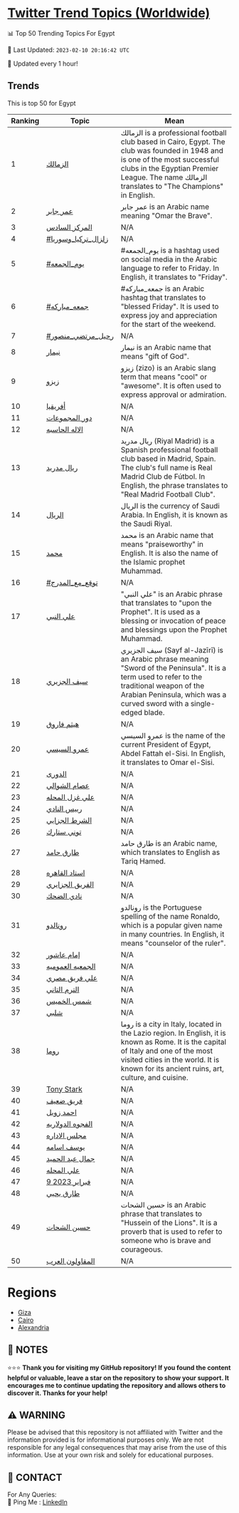 [Twitter Trend Topics (Worldwide)](https://github.com/ErcinDedeoglu/Twitter-Trend-Topics)
==========


📊 Top 50 Trending Topics For Egypt

📆 Last Updated: `2023-02-10 20:16:42 UTC`

🔧 Updated every 1 hour!


## Trends

This is top 50 for Egypt

| Ranking | Topic | Mean |
| ------- | ------------ | ------------ |
| 1 | [الزمالك](http://twitter.com/search?q=%d8%a7%d9%84%d8%b2%d9%85%d8%a7%d9%84%d9%83) | الزمالك is a professional football club based in Cairo, Egypt. The club was founded in 1948 and is one of the most successful clubs in the Egyptian Premier League. The name الزمالك translates to "The Champions" in English. |
| 2 | [عمر جابر](http://twitter.com/search?q=%d8%b9%d9%85%d8%b1+%d8%ac%d8%a7%d8%a8%d8%b1) | عمر جابر is an Arabic name meaning "Omar the Brave". |
| 3 | [المركز السادس](http://twitter.com/search?q=%d8%a7%d9%84%d9%85%d8%b1%d9%83%d8%b2+%d8%a7%d9%84%d8%b3%d8%a7%d8%af%d8%b3) | N/A |
| 4 | [#زلزال_تركيا_وسوريا](http://twitter.com/search?q=%23%d8%b2%d9%84%d8%b2%d8%a7%d9%84_%d8%aa%d8%b1%d9%83%d9%8a%d8%a7_%d9%88%d8%b3%d9%88%d8%b1%d9%8a%d8%a7) | N/A |
| 5 | [#يوم_الجمعه](http://twitter.com/search?q=%23%d9%8a%d9%88%d9%85_%d8%a7%d9%84%d8%ac%d9%85%d8%b9%d9%87) | #يوم_الجمعه is a hashtag used on social media in the Arabic language to refer to Friday. In English, it translates to "Friday". |
| 6 | [#جمعه_مباركه](http://twitter.com/search?q=%23%d8%ac%d9%85%d8%b9%d9%87_%d9%85%d8%a8%d8%a7%d8%b1%d9%83%d9%87) | #جمعه_مباركه is an Arabic hashtag that translates to "blessed Friday". It is used to express joy and appreciation for the start of the weekend. |
| 7 | [#رحيل_مرتضي_منصور](http://twitter.com/search?q=%23%d8%b1%d8%ad%d9%8a%d9%84_%d9%85%d8%b1%d8%aa%d8%b6%d9%8a_%d9%85%d9%86%d8%b5%d9%88%d8%b1) | N/A |
| 8 | [نيمار](http://twitter.com/search?q=%d9%86%d9%8a%d9%85%d8%a7%d8%b1) | نيمار is an Arabic name that means "gift of God". |
| 9 | [زيزو](http://twitter.com/search?q=%d8%b2%d9%8a%d8%b2%d9%88) | زيزو (zizo) is an Arabic slang term that means "cool" or "awesome". It is often used to express approval or admiration. |
| 10 | [أفريقيا](http://twitter.com/search?q=%d8%a3%d9%81%d8%b1%d9%8a%d9%82%d9%8a%d8%a7) | N/A |
| 11 | [دور المجموعات](http://twitter.com/search?q=%d8%af%d9%88%d8%b1+%d8%a7%d9%84%d9%85%d8%ac%d9%85%d9%88%d8%b9%d8%a7%d8%aa) | N/A |
| 12 | [الاله الحاسبه](http://twitter.com/search?q=%d8%a7%d9%84%d8%a7%d9%84%d9%87+%d8%a7%d9%84%d8%ad%d8%a7%d8%b3%d8%a8%d9%87) | N/A |
| 13 | [ريال مدريد](http://twitter.com/search?q=%d8%b1%d9%8a%d8%a7%d9%84+%d9%85%d8%af%d8%b1%d9%8a%d8%af) | ريال مدريد (Riyal Madrid) is a Spanish professional football club based in Madrid, Spain. The club's full name is Real Madrid Club de Fútbol. In English, the phrase translates to "Real Madrid Football Club". |
| 14 | [الريال](http://twitter.com/search?q=%d8%a7%d9%84%d8%b1%d9%8a%d8%a7%d9%84) | الريال is the currency of Saudi Arabia. In English, it is known as the Saudi Riyal. |
| 15 | [محمد](http://twitter.com/search?q=%d9%85%d8%ad%d9%85%d8%af) | محمد is an Arabic name that means "praiseworthy" in English. It is also the name of the Islamic prophet Muhammad. |
| 16 | [#توقع_مع_المدرج](http://twitter.com/search?q=%23%d8%aa%d9%88%d9%82%d8%b9_%d9%85%d8%b9_%d8%a7%d9%84%d9%85%d8%af%d8%b1%d8%ac) | N/A |
| 17 | [علي النبي](http://twitter.com/search?q=%d8%b9%d9%84%d9%8a+%d8%a7%d9%84%d9%86%d8%a8%d9%8a) | "علي النبي" is an Arabic phrase that translates to "upon the Prophet". It is used as a blessing or invocation of peace and blessings upon the Prophet Muhammad. |
| 18 | [سيف الجزيري](http://twitter.com/search?q=%d8%b3%d9%8a%d9%81+%d8%a7%d9%84%d8%ac%d8%b2%d9%8a%d8%b1%d9%8a) | سيف الجزيري (Sayf al-Jazīrī) is an Arabic phrase meaning "Sword of the Peninsula". It is a term used to refer to the traditional weapon of the Arabian Peninsula, which was a curved sword with a single-edged blade. |
| 19 | [هيثم فاروق](http://twitter.com/search?q=%d9%87%d9%8a%d8%ab%d9%85+%d9%81%d8%a7%d8%b1%d9%88%d9%82) | N/A |
| 20 | [عمرو السيسي](http://twitter.com/search?q=%d8%b9%d9%85%d8%b1%d9%88+%d8%a7%d9%84%d8%b3%d9%8a%d8%b3%d9%8a) | عمرو السيسي is the name of the current President of Egypt, Abdel Fattah el-Sisi. In English, it translates to Omar el-Sisi. |
| 21 | [الدورى](http://twitter.com/search?q=%d8%a7%d9%84%d8%af%d9%88%d8%b1%d9%89) | N/A |
| 22 | [عصام الشوالي](http://twitter.com/search?q=%d8%b9%d8%b5%d8%a7%d9%85+%d8%a7%d9%84%d8%b4%d9%88%d8%a7%d9%84%d9%8a) | N/A |
| 23 | [علي غزل المحله](http://twitter.com/search?q=%d8%b9%d9%84%d9%8a+%d8%ba%d8%b2%d9%84+%d8%a7%d9%84%d9%85%d8%ad%d9%84%d9%87) | N/A |
| 24 | [رييس النادي](http://twitter.com/search?q=%d8%b1%d9%8a%d9%8a%d8%b3+%d8%a7%d9%84%d9%86%d8%a7%d8%af%d9%8a) | N/A |
| 25 | [الشرط الجزايي](http://twitter.com/search?q=%d8%a7%d9%84%d8%b4%d8%b1%d8%b7+%d8%a7%d9%84%d8%ac%d8%b2%d8%a7%d9%8a%d9%8a) | N/A |
| 26 | [توني ستارك](http://twitter.com/search?q=%d8%aa%d9%88%d9%86%d9%8a+%d8%b3%d8%aa%d8%a7%d8%b1%d9%83) | N/A |
| 27 | [طارق حامد](http://twitter.com/search?q=%d8%b7%d8%a7%d8%b1%d9%82+%d8%ad%d8%a7%d9%85%d8%af) | طارق حامد is an Arabic name, which translates to English as Tariq Hamed. |
| 28 | [استاد القاهره](http://twitter.com/search?q=%d8%a7%d8%b3%d8%aa%d8%a7%d8%af+%d8%a7%d9%84%d9%82%d8%a7%d9%87%d8%b1%d9%87) | N/A |
| 29 | [الفريق الجزايري](http://twitter.com/search?q=%d8%a7%d9%84%d9%81%d8%b1%d9%8a%d9%82+%d8%a7%d9%84%d8%ac%d8%b2%d8%a7%d9%8a%d8%b1%d9%8a) | N/A |
| 30 | [نادي الضحك](http://twitter.com/search?q=%d9%86%d8%a7%d8%af%d9%8a+%d8%a7%d9%84%d8%b6%d8%ad%d9%83) | N/A |
| 31 | [رونالدو](http://twitter.com/search?q=%d8%b1%d9%88%d9%86%d8%a7%d9%84%d8%af%d9%88) | رونالدو is the Portuguese spelling of the name Ronaldo, which is a popular given name in many countries. In English, it means "counselor of the ruler". |
| 32 | [إمام عاشور](http://twitter.com/search?q=%d8%a5%d9%85%d8%a7%d9%85+%d8%b9%d8%a7%d8%b4%d9%88%d8%b1) | N/A |
| 33 | [الجمعيه العموميه](http://twitter.com/search?q=%d8%a7%d9%84%d8%ac%d9%85%d8%b9%d9%8a%d9%87+%d8%a7%d9%84%d8%b9%d9%85%d9%88%d9%85%d9%8a%d9%87) | N/A |
| 34 | [علي فريق مصري](http://twitter.com/search?q=%d8%b9%d9%84%d9%8a+%d9%81%d8%b1%d9%8a%d9%82+%d9%85%d8%b5%d8%b1%d9%8a) | N/A |
| 35 | [الترم التاني](http://twitter.com/search?q=%d8%a7%d9%84%d8%aa%d8%b1%d9%85+%d8%a7%d9%84%d8%aa%d8%a7%d9%86%d9%8a) | N/A |
| 36 | [شمس الخميس](http://twitter.com/search?q=%d8%b4%d9%85%d8%b3+%d8%a7%d9%84%d8%ae%d9%85%d9%8a%d8%b3) | N/A |
| 37 | [شلبي](http://twitter.com/search?q=%d8%b4%d9%84%d8%a8%d9%8a) | N/A |
| 38 | [روما](http://twitter.com/search?q=%d8%b1%d9%88%d9%85%d8%a7) | روما is a city in Italy, located in the Lazio region. In English, it is known as Rome. It is the capital of Italy and one of the most visited cities in the world. It is known for its ancient ruins, art, culture, and cuisine. |
| 39 | [Tony Stark](http://twitter.com/search?q=Tony+Stark) | N/A |
| 40 | [فريق ضعيف](http://twitter.com/search?q=%d9%81%d8%b1%d9%8a%d9%82+%d8%b6%d8%b9%d9%8a%d9%81) | N/A |
| 41 | [احمد زويل](http://twitter.com/search?q=%d8%a7%d8%ad%d9%85%d8%af+%d8%b2%d9%88%d9%8a%d9%84) | N/A |
| 42 | [الفجوه الدولاريه](http://twitter.com/search?q=%d8%a7%d9%84%d9%81%d8%ac%d9%88%d9%87+%d8%a7%d9%84%d8%af%d9%88%d9%84%d8%a7%d8%b1%d9%8a%d9%87) | N/A |
| 43 | [مجلس الاداره](http://twitter.com/search?q=%d9%85%d8%ac%d9%84%d8%b3+%d8%a7%d9%84%d8%a7%d8%af%d8%a7%d8%b1%d9%87) | N/A |
| 44 | [يوسف اسامه](http://twitter.com/search?q=%d9%8a%d9%88%d8%b3%d9%81+%d8%a7%d8%b3%d8%a7%d9%85%d9%87) | N/A |
| 45 | [جمال عبد الحميد](http://twitter.com/search?q=%d8%ac%d9%85%d8%a7%d9%84+%d8%b9%d8%a8%d8%af+%d8%a7%d9%84%d8%ad%d9%85%d9%8a%d8%af) | N/A |
| 46 | [علي المحله](http://twitter.com/search?q=%d8%b9%d9%84%d9%8a+%d8%a7%d9%84%d9%85%d8%ad%d9%84%d9%87) | N/A |
| 47 | [9 فبراير 2023](http://twitter.com/search?q=9+%d9%81%d8%a8%d8%b1%d8%a7%d9%8a%d8%b1+2023) | N/A |
| 48 | [طارق يحيي](http://twitter.com/search?q=%d8%b7%d8%a7%d8%b1%d9%82+%d9%8a%d8%ad%d9%8a%d9%8a) | N/A |
| 49 | [حسين الشحات](http://twitter.com/search?q=%d8%ad%d8%b3%d9%8a%d9%86+%d8%a7%d9%84%d8%b4%d8%ad%d8%a7%d8%aa) | حسين الشحات is an Arabic phrase that translates to "Hussein of the Lions". It is a proverb that is used to refer to someone who is brave and courageous. |
| 50 | [المقاولون العرب](http://twitter.com/search?q=%d8%a7%d9%84%d9%85%d9%82%d8%a7%d9%88%d9%84%d9%88%d9%86+%d8%a7%d9%84%d8%b9%d8%b1%d8%a8) | N/A |



# Regions

* [Giza](</Egypt/Giza.md>)
* [Cairo](</Egypt/Cairo.md>)
* [Alexandria](</Egypt/Alexandria.md>)



## 📝 NOTES

⭐⭐⭐ **Thank you for visiting my GitHub repository! If you found the content helpful or valuable, leave a star on the repository to show your support. It encourages me to continue updating the repository and allows others to discover it. Thanks for your help!**


## ⚠️ WARNING

Please be advised that this repository is not affiliated with Twitter and the information provided is for informational purposes only. We are not responsible for any legal consequences that may arise from the use of this information. Use at your own risk and solely for educational purposes.


## 📨 CONTACT

 For Any Queries:  
            🏓 Ping Me : [LinkedIn](https://www.linkedin.com/in/ercindedeoglu/)

